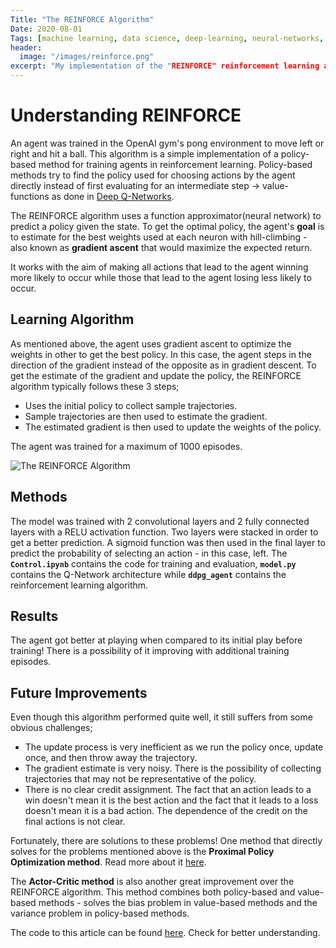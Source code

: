 ```yaml
---
Title: "The REINFORCE Algorithm"
Date: 2020-08-01
Tags: [machine learning, data science, deep-learning, neural-networks, reinforcement-learning, RL, deep-reinforcement-learning]
header:
  image: "/images/reinforce.png" 
excerpt: "My implementation of the "REINFORCE" reinforcement learning algorithm"
---
```



# Understanding REINFORCE

An agent was trained in the OpenAI gym's pong environment to move left or right and hit a ball. This algorithm is a simple implementation of a policy-based method for training agents in reinforcement learning. Policy-based methods try to find the policy used for choosing actions by the agent directly instead of first evaluating for an intermediate step -> value-functions as done in [Deep Q-Networks](https://khaulat.github.io/Deep-Q-Networks(DQN)/).

The REINFORCE algorithm uses a function approximator(neural network) to predict a policy given the state. To get the optimal policy, the agent's **goal** is to estimate for the best weights used at each neuron with hill-climbing - also known as **gradient ascent** that would maximize the expected return.

It works with the aim of making all actions that lead to the agent winning more likely to occur while those that lead to the agent losing less likely to occur.


## Learning Algorithm

As mentioned above, the agent uses gradient ascent to optimize the weights in other to get the best policy. In this case, the agent steps in the direction of the gradient instead of the opposite as in gradient descent. To get the estimate of the gradient and update the policy, the REINFORCE algorithm typically follows these 3 steps;

- Uses the initial policy to collect sample trajectories.
- Sample trajectories are then used to estimate the gradient.
- The estimated gradient is then used to update the weights of the policy.

The agent was trained for a maximum of 1000 episodes.


<img src="{{ site.url }}{{ site.baseurl }}/images/reinforce_alg.png" alt="The REINFORCE Algorithm">


## Methods

The model was trained with 2 convolutional layers and 2 fully connected layers with a RELU activation function. Two layers were stacked in order to get a better prediction. A sigmoid function was then used in the final layer to predict the probability of selecting an action - in this case, left.
The **`Control.ipynb`** contains the code for training and evaluation, **`model.py`** contains the Q-Network architecture while **`ddpg_agent`** contains the reinforcement learning algorithm.


## Results

The agent got better at playing when compared to its initial play before training! There is a possibility of it improving with additional training episodes.


## Future Improvements

Even though this algorithm performed quite well, it still suffers from some obvious challenges;

- The update process is very inefficient as we run the policy once, update once, and then throw away the trajectory.
- The gradient estimate is very noisy. There is the possibility of collecting trajectories that may not be representative of the policy.
- There is no clear credit assignment. The fact that an action leads to a win doesn't mean it is the best action and the fact that it leads to a loss doesn't mean it is a bad action. The dependence of the credit on the final actions is not clear.

Fortunately, there are solutions to these problems! One method that directly solves for the problems mentioned above is the **Proximal Policy Optimization method**. Read more about it [here]().

The **Actor-Critic method** is also another great improvement over the REINFORCE algorithm. This method combines both policy-based and value-based methods - solves the bias problem in value-based methods and the variance problem in policy-based methods.

The code to this article can be found [here](https://github.com/Khaulat/Deep_Reinforcement_Learning/tree/master/PONG_with_REINFORCE). Check for better understanding.


